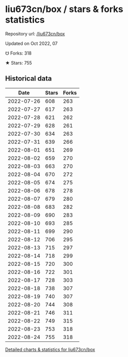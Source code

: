 # liu673cn/box / stars & forks statistics

Repository url: [/liu673cn/box](https://github.com/liu673cn/box)

Updated on Oct 2022, 07

☋ Forks: 318

★ Stars: 755

## Historical data
| Date | Stars | Forks |
|------|-------|-------|
| 2022-07-26 | 608 | 263 | 
| 2022-07-27 | 617 | 263 | 
| 2022-07-28 | 621 | 262 | 
| 2022-07-29 | 628 | 261 | 
| 2022-07-30 | 634 | 263 | 
| 2022-07-31 | 639 | 266 | 
| 2022-08-01 | 651 | 269 | 
| 2022-08-02 | 659 | 270 | 
| 2022-08-03 | 663 | 270 | 
| 2022-08-04 | 670 | 272 | 
| 2022-08-05 | 674 | 275 | 
| 2022-08-06 | 678 | 278 | 
| 2022-08-07 | 679 | 280 | 
| 2022-08-08 | 683 | 282 | 
| 2022-08-09 | 690 | 283 | 
| 2022-08-10 | 693 | 285 | 
| 2022-08-11 | 699 | 290 | 
| 2022-08-12 | 706 | 295 | 
| 2022-08-13 | 715 | 297 | 
| 2022-08-14 | 718 | 299 | 
| 2022-08-15 | 720 | 300 | 
| 2022-08-16 | 722 | 301 | 
| 2022-08-17 | 728 | 303 | 
| 2022-08-18 | 738 | 307 | 
| 2022-08-19 | 740 | 307 | 
| 2022-08-20 | 744 | 308 | 
| 2022-08-21 | 746 | 311 | 
| 2022-08-22 | 749 | 315 | 
| 2022-08-23 | 753 | 318 | 
| 2022-08-24 | 755 | 318 | 


[Detailed charts & statistics for liu673cn/box](https://reviewgithub.com/rep/liu673cn/box)
